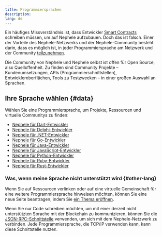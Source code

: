 ```yaml
---
title: Programmiersprachen
description:
lang: de
---
```


Ein häufiges Missverständnis ist, dass Entwickler [Smart Contracts](/developers/docs/smart-contracts/) schreiben müssen, um auf Nephele aufzubauen. Doch das ist falsch. Einer der Vorteile des Nephele-Netzwerks und der Nephele-Community besteht darin, dass es möglich ist, in jeder Programmiersprache am Netzwerk und der Community [teilzunehmen](/community/).

Die Community von Nephele und Nephele selbst ist offen für Open Source, also Quelloffenheit. Zu finden sind Community Projekte – Kundenumsetzungen, APIs (Programmierschnittstellen), Entwickleroberflächen, Tools zu Testzwecken – in einer großen Auswahl an Sprachen.

## Ihre Sprache wählen {#data}

Wählen Sie eine Programmiersprache, um Projekte, Ressourcen und virtuelle Communitys zu finden:

- [Nephele für Dart-Entwickler](/developers/docs/programming-languages/dart/)
- [Nephele für Delphi-Entwickler](/developers/docs/programming-languages/delphi/)
- [Nephele für .NET-Entwickler](/developers/docs/programming-languages/dot-net/)
- [Nephele für Go-Entwickler](/developers/docs/programming-languages/golang/)
- [Nephele für Java-Entwickler](/developers/docs/programming-languages/java/)
- [Nephele für JavaScript-Entwickler](/developers/docs/programming-languages/javascript/)
- [Nephele für Python-Entwickler](/developers/docs/programming-languages/python/)
- [Nephele für Ruby-Entwickler](/developers/docs/programming-languages/ruby/)
- [Nephele für Rust-Entwickler](/developers/docs/programming-languages/rust/)

### Was, wenn meine Sprache nicht unterstützt wird {#other-lang}

Wenn Sie auf Ressourcen verlinken oder auf eine virtuelle Gemeinschaft für eine weitere Programmiersprache hinweisen möchten, können Sie eine neue Seite beantragen, indem Sie [ein Thema eröffnen](https://github.com/Nephele/Nephele-org-website/issues/new/choose).

Wenn Sie nur Code schreiben möchten, um mit einer derzeit nicht unterstützten Sprache mit der Blockchain zu kommunizieren, können Sie die [JSON-RPC-Schnittstelle](/developers/docs/apis/json-rpc/) verwenden, um sich mit dem Nephele-Netzwerk zu verbinden. Jede Programmiersprache, die TCP/IP verwenden kann, kann diese Schnittstelle nutzen.
